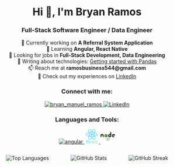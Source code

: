 <h1 align="center">Hi 👋, I'm Bryan Ramos</h1>
<h3 align="center">Full-Stack Software Engineer / Data Engineer</h3>

<p align="center">
  🔭 Currently working on <strong>A Referral System Application</strong> <br />
  🌱 Learning <strong>Angular, React Native</strong> <br />
  💼 Looking for jobs in <strong>Full-Stack Development, Data Engineering</strong> <br />
  📝 Writing about technologies: 
  <a href="https://dev.to/bryan_manuel_ramos/getting-started-with-pandas-the-go-to-library-for-data-analysis-in-python-19hc" target="_blank">
    Getting started with Pandas
  </a> <br />
  📫 Reach me at <strong>ramosbusiness544@gmail.com</strong> <br />
  📄 Check out my experiences on
  <a href="https://www.linkedin.com/in/bryan-ramos-174826279/" target="_blank">LinkedIn</a>
</p>

<h3 align="center">Connect with me:</h3>
<p align="center">
  <a href="https://dev.to/bryan_manuel_ramos" target="blank">
    <img src="https://raw.githubusercontent.com/rahuldkjain/github-profile-readme-generator/master/src/images/icons/Social/devto.svg" alt="bryan_manuel_ramos" height="30" width="40" />
  </a>
  <a href="https://www.linkedin.com/in/bryan-ramos-174826279/" target="blank">
    <img src="https://raw.githubusercontent.com/rahuldkjain/github-profile-readme-generator/master/src/images/icons/Social/linked-in-alt.svg" alt="LinkedIn" height="30" width="40" />
  </a>
</p>

<h3 align="center">Languages and Tools:</h3>
<p align="center">
  <a href="https://angular.io" target="_blank" rel="noreferrer">
    <img src="https://angular.io/assets/images/logos/angular/angular.svg" alt="angular" width="40" height="40"/>
  </a>
  <a href="https://reactjs.org/" target="_blank" rel="noreferrer">
    <img src="https://raw.githubusercontent.com/devicons/devicon/master/icons/react/react-original-wordmark.svg" alt="react" width="40" height="40"/>
  </a>
  <a href="https://nodejs.org" target="_blank" rel="noreferrer">
    <img src="https://raw.githubusercontent.com/devicons/devicon/master/icons/nodejs/nodejs-original-wordmark.svg" alt="nodejs" width="40" height="40"/>
  </a>
  <!-- Add more icons similarly -->
</p>

<div style="display: flex; justify-content: space-around; align-items: center">
  <p><img width='200px' src="https://github-readme-stats.vercel.app/api/top-langs?username=bryanpow&show_icons=true&locale=en&layout=compact" alt="Top Languages" /></p>
  <p><img width='200px' src="https://github-readme-stats.vercel.app/api?username=bryanpow&show_icons=true&locale=en" alt="GitHub Stats" /></p>
  <p><img width='200px' src="https://github-readme-streak-stats.herokuapp.com/?user=bryanpow&" alt="GitHub Streak" /></p>
</div>
